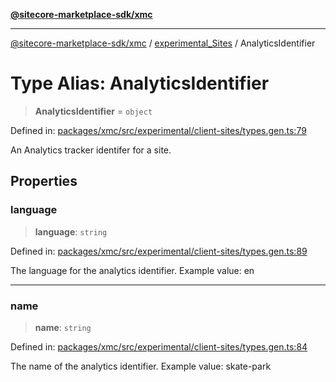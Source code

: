 [**@sitecore-marketplace-sdk/xmc**](../../../../README.md)

***

[@sitecore-marketplace-sdk/xmc](../../../../README.md) / [experimental\_Sites](../README.md) / AnalyticsIdentifier

# Type Alias: AnalyticsIdentifier

> **AnalyticsIdentifier** = `object`

Defined in: [packages/xmc/src/experimental/client-sites/types.gen.ts:79](https://github.com/Sitecore/marketplace-sdk/blob/main/packages/xmc/src/experimental/client-sites/types.gen.ts#L79)

An Analytics tracker identifer for a site.

## Properties

### language

> **language**: `string`

Defined in: [packages/xmc/src/experimental/client-sites/types.gen.ts:89](https://github.com/Sitecore/marketplace-sdk/blob/main/packages/xmc/src/experimental/client-sites/types.gen.ts#L89)

The language for the analytics identifier.
Example value: en

***

### name

> **name**: `string`

Defined in: [packages/xmc/src/experimental/client-sites/types.gen.ts:84](https://github.com/Sitecore/marketplace-sdk/blob/main/packages/xmc/src/experimental/client-sites/types.gen.ts#L84)

The name of the analytics identifier.
Example value: skate-park
